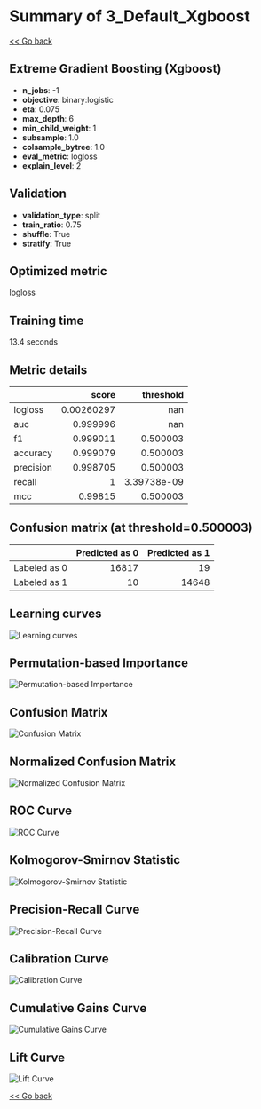 # Summary of 3_Default_Xgboost

[<< Go back](../README.md)


## Extreme Gradient Boosting (Xgboost)
- **n_jobs**: -1
- **objective**: binary:logistic
- **eta**: 0.075
- **max_depth**: 6
- **min_child_weight**: 1
- **subsample**: 1.0
- **colsample_bytree**: 1.0
- **eval_metric**: logloss
- **explain_level**: 2

## Validation
 - **validation_type**: split
 - **train_ratio**: 0.75
 - **shuffle**: True
 - **stratify**: True

## Optimized metric
logloss

## Training time

13.4 seconds

## Metric details
|           |      score |     threshold |
|:----------|-----------:|--------------:|
| logloss   | 0.00260297 | nan           |
| auc       | 0.999996   | nan           |
| f1        | 0.999011   |   0.500003    |
| accuracy  | 0.999079   |   0.500003    |
| precision | 0.998705   |   0.500003    |
| recall    | 1          |   3.39738e-09 |
| mcc       | 0.99815    |   0.500003    |


## Confusion matrix (at threshold=0.500003)
|              |   Predicted as 0 |   Predicted as 1 |
|:-------------|-----------------:|-----------------:|
| Labeled as 0 |            16817 |               19 |
| Labeled as 1 |               10 |            14648 |

## Learning curves
![Learning curves](learning_curves.png)

## Permutation-based Importance
![Permutation-based Importance](permutation_importance.png)
## Confusion Matrix

![Confusion Matrix](confusion_matrix.png)


## Normalized Confusion Matrix

![Normalized Confusion Matrix](confusion_matrix_normalized.png)


## ROC Curve

![ROC Curve](roc_curve.png)


## Kolmogorov-Smirnov Statistic

![Kolmogorov-Smirnov Statistic](ks_statistic.png)


## Precision-Recall Curve

![Precision-Recall Curve](precision_recall_curve.png)


## Calibration Curve

![Calibration Curve](calibration_curve_curve.png)


## Cumulative Gains Curve

![Cumulative Gains Curve](cumulative_gains_curve.png)


## Lift Curve

![Lift Curve](lift_curve.png)



[<< Go back](../README.md)
